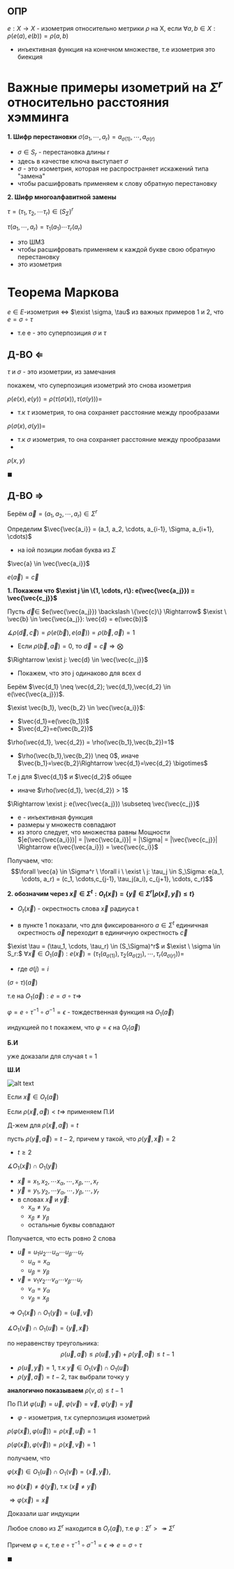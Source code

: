 ## ОПР
$e : X \to X$ - изометрия относительно метрики $\rho$ на X, если $\forall a,b \in X: \rho(e(a),e(b)) = \rho(a,b)$

* инъективная функция на конечном множестве, т.е изометрия это биекция

# Важные примеры изометрий на $\Sigma ^ r$ относительно расстояния хэмминга

**1. Шифр перестановки**
$\sigma(a_1, \cdots, a_r) = a_{\sigma(1)}, \cdots, a_{\sigma(r)}$
* $\sigma \in S_r$ - перестановка длины r
* здесь в качестве ключа выступает $\sigma$
* $\sigma$ - это изометрия, которая не распространяет искажений типа "замена"
* чтобы расшифровать применяем к слову обратную перестановку

**2. Шифр многоалфавитной замены**

$\tau = (\tau_1, \tau_2, \cdots \tau_r) \in (S_\Sigma)^r$

$\tau(a_1, \cdots, a_r) = \tau_1(a_1) \cdots \tau_r(a_r)$

* это ШМЗ
* чтобы расшифровать применяем к каждой букве свою обратную перестановку
* это изометрия

# Теорема Маркова

$e \in E$-изометрия $\Leftrightarrow$ $\exist \sigma, \tau$ из важных примеров 1 и 2, что $e = \sigma \ \circ \ \tau$
* т.е e - это суперпозиция $\sigma$ и $\tau$

## Д-ВО $\Leftarrow$

$\tau$ и $\sigma$ - это изометрии, из замечания

покажем, что суперпозиция изометрий это снова изометрия

$\rho(e(x),e(y)) = \rho(\tau(\sigma(x)), \tau(\sigma(y))) =$

* т.к $\tau$ изометрия, то она сохраняет расстояние между прообразами

$\rho(\sigma(x), \sigma(y)) =$
 

* т.к $\sigma$ изометрия, то она сохраняет расстояние между прообразами
* 
$\rho(x,y)$

$\blacksquare$

## Д-ВО $\Rightarrow$

Берём $\vec{a} = (a_1, a_2, \cdots, a_r) \in \Sigma^r$

Определим $\vec{\vec{a_i}} = (a_1, a_2, \cdots, a_{i-1}, \Sigma, a_{i+1}, \cdots)$
* на iой позиции любая буква из $\Sigma$

$\vec{a} \in \vec{\vec{a_i}}$

$e(\vec{a}) = \vec{c}$

**1. Покажем что $\exist j \in \{1, \cdots, r\}: e(\vec{\vec{a_j}}) = \vec{\vec{c_j}}$**

Пусть $\vec{d} \in$ $e(\vec{\vec{a_j}}) \backslash \{\vec{c}\} \Rightarrow$ $\exist \ \vec{b} \in \vec{\vec{a_j}}: \vec{d} = e(\vec{b})$

$\measuredangle \rho(\vec{d}, \vec{c}) = \rho(e(\vec{b}), e(\vec{a})) = \rho(\vec{b},\vec{a}) = 1$

* Если $\rho(\vec{b},\vec{a}) = 0$, то $\vec{d} = \vec{c} \Rightarrow \bigotimes$

$\Rightarrow \exist j: \vec{d} \in \vec{\vec{c_j}}$

* Покажем, что это j одинаково для всех d
  
Берём $\vec{d_1} \neq \vec{d_2}; \vec{d_1},\vec{d_2} \in e(\vec{\vec{a_j}})$.

$\exist \vec{b_1}, \vec{b_2} \in \vec{\vec{a_i}}$:
* $\vec{d_1}=e(\vec{b_1})$
* $\vec{d_2}=e(\vec{b_2})$

$\rho(\vec{d_1}, \vec{d_2}) = \rho(\vec{b_1},\vec{b_2})=1$
* $\rho(\vec{b_1},\vec{b_2}) \neq 0$, иначе $\vec{b_1}=\vec{b_2}\Rightarrow \vec{d_1}=\vec{d_2} \bigotimes$

Т.е j для $\vec{d_1}$ и $\vec{d_2}$ общее
* иначе $\rho(\vec{d_1}, \vec{d_2}) > 1$

$\Rightarrow \exist j: e(\vec{\vec{a_j}}) \subseteq \vec{\vec{c_j}}$

* e - инъективная функция
* размеры у множеств совпадают
* из этого следует, что множества равны
Мощности $|e(\vec{\vec{a_i}})| = |\vec{\vec{a_i}}| = |\Sigma| = |\vec{\vec{c_j}}| \Rightarrow e(\vec{\vec{a_i}}) = \vec{\vec{c_i}}$

Получаем, что:
$$\forall \vec{a} \in \Sigma^r \ \forall i \ \exist \  j: \tau_j \in S_\Sigma: e(a_1, \cdots, a_r) = (c_1, \cdots,c_{j-1}, \tau_j(a_i), c_{j+1}, \cdots, c_r)$$

**2. обозначим через $\vec{x} \in \Sigma^t:O_t(\vec{x}) = \{\vec{y}\in \Sigma ^ r | \rho(\vec{x}, \vec{y}) \le t\}$**
* $O_t(\vec{x})$ - окрестность слова $\vec{x}$ радиуса t

* в пункте 1 показали, что для фиксированного $a \in \Sigma ^ t$ единичная окрестность $\vec{a}$ переходит в единичную окрестность $\vec{c}$

$\exist \tau = (\tau_1, \cdots, \tau_r) \in (S_\Sigma)^r$ и $\exist \ \sigma \in S_r:$ $\forall \vec{x} \in O_1(\vec{a}): e(\vec{x}) = (\tau_1(a_{\sigma(1)}), \tau_2(a_{\sigma(2)}), \cdots, \tau_r(a_{\sigma(r)}))=$

* где $\sigma(j) = i$

$(\sigma \circ \tau)(\vec{a})$

т.е на $O_1(\vec{a}): e=\sigma \circ \tau \Rightarrow$

$\varphi = e \circ \tau^{-1} \circ \sigma^{-1} = \epsilon$ - тождественная функция на $O_1(\vec{a})$

индукцией по t покажем, что $\varphi = \epsilon$ на $O_t(\vec{a})$

**Б.И**

уже доказали для случая t = 1

**Ш.И**

![alt text](image.png)

Если $\vec{x} \in O_t(\vec{a})$

Если $\rho(\vec{x}, \vec{a}) < t \Rightarrow$ применяем П.И

Д-жем для $\rho(\vec{x}, \vec{a}) = t$

пусть $\rho(\vec{y},\vec{a})=t-2$, причем y такой, что $\rho(\vec{y},\vec{x}) = 2$
* $t\ge 2$

$\measuredangle O_1(\vec{x}) \cap O_1(\vec{y})$

* $\vec{x} = x_1, x_2, \cdots x_\alpha, \cdots, x_\beta, \cdots, x_r$
* $\vec{y} = y_1, y_2, \cdots y_\alpha, \cdots, y_\beta, \cdots, y_r$
* в словах $\vec{x}$ и $\vec{y}$:
  * $x_\alpha \neq y_\alpha$
  * $x_\beta \neq y_\beta$
  * остальные буквы совпадают

Получается, что есть ровно 2 слова

* $\vec{u} = u_1 u_2 \cdots u_\alpha \cdots u_\beta \cdots u_r$
  * $u_\alpha = x_\alpha$
  * $u_\beta = y_\beta$ 
* $\vec{v} = v_1 v_2 \cdots v_\alpha \cdots v_\beta \cdots u_r$
  * $v_\alpha = y_\alpha$
  * $v_\beta = x_\beta$

$\Rightarrow O_1(\vec{x}) \cap O_1(\vec{y}) = \{\vec{u}, \vec{v}\}$

$\measuredangle O_1(\vec{v}) \cap O_1(\vec{u}) = \{\vec{y}, \vec{x}\}$

по неравенству треугольника:
$$
\rho(\vec{u},\vec{a}) \le \rho(\vec{u}, \vec{y}) + \rho(\vec{y}, \vec{a}) \le t-1
$$
* $\rho(\vec{u},\vec{y}) = 1$, т.к $\vec{y} \in O_1(\vec{v}) \cap O_1(\vec{u})$ 
* $\rho(\vec{y}, \vec{a}) = t-2$, так выбрали точку y

**аналогично показываем** $\rho(v,a) \le t-1$

По П.И $\varphi(\vec{u}) = \vec{u}$, $\varphi(\vec{v}) = \vec{v}$, $\varphi(\vec{y}) = \vec{y}$

* $\varphi$ - изометрия, т.к суперпозиция изометрий

$\rho(\varphi(\vec{x}), \varphi(\vec{u})) = \rho(\vec{x}, \vec{u}) = 1$

$\rho(\varphi(\vec{x}), \varphi(\vec{v})) = \rho(\vec{x}, \vec{v}) = 1$

получаем, что 

$\varphi(\vec{x}) \in O_1(\vec{u})\cap O_1(\vec{v}) = \{\vec{x}, \vec{y}\}$, 

но $\phi(\vec{x}) \neq \phi(\vec{y}),$ т.к $(\vec{x} \neq \vec{y})$ 

$\Rightarrow \varphi(\vec{x}) =\vec{x}$

Доказали шаг индукции

Любое слово из $\Sigma^r$ находится в $O_r(\vec{a})$, т.е $\varphi: \Sigma ^ r >\twoheadrightarrow \Sigma^r$

Причем $\varphi = \epsilon$, т.е $e \circ \tau^{-1} \circ \sigma^{-1} = \epsilon \Rightarrow e = \sigma \circ \tau$

$\blacksquare$